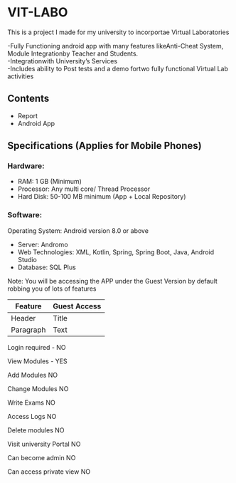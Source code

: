 # VIT-LABO
This is a project I made for my university to incorportae Virtual Laboratories 

-Fully Functioning android app with many features likeAnti-Cheat System, Module Integrationby Teacher and Students. <br>
-Integrationwith University’s Services <br>
-Includes ability to Post tests and a demo fortwo fully functional Virtual Lab activities <br>

## Contents

- Report <br>
- Android App <br>

## Specifications (Applies for Mobile Phones)

### Hardware:

- RAM: 1 GB (Minimum)<br>
- Processor: Any multi core/ Thread Processor<br>
- Hard Disk: 50-100 MB minimum (App + Local Repository)<br>

### Software:

Operating System: Android version 8.0 or above <br>
- Server: Andromo<br>
- Web Technologies: XML, Kotlin, Spring, Spring Boot, Java, Android Studio<br>
- Database: SQL Plus<br>


Note: You will be accessing the APP under the Guest Version by default robbing you of lots of features


| Feature     | Guest Access |
| ----------- | ----------- |
| Header      | Title       |
| Paragraph   | Text        |

Login required - NO

View Modules - YES

Add Modules
NO

Change Modules
NO

Write Exams
NO

Access Logs
NO

Delete modules
NO

Visit university Portal
NO

Can become admin
NO

Can access private view
NO
